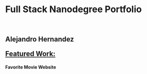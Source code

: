 <p><h1> Full Stack Nanodegree Portfolio </h1><br>
<h2>Alejandro Hernandez</p>

<p><strong><u>Featured Work:</u></strong>
<br>
<h4> Favorite Movie Website </h4></p>
